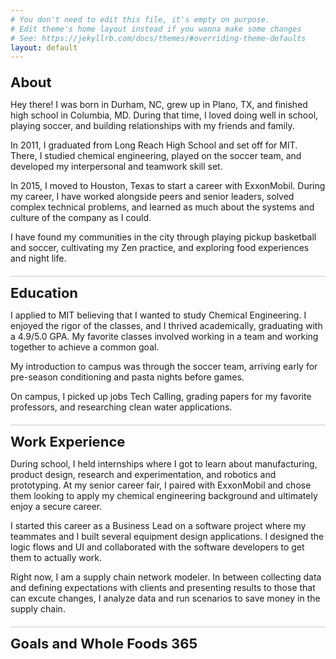 ```yaml
---
# You don't need to edit this file, it's empty on purpose.
# Edit theme's home layout instead if you wanna make some changes
# See: https://jekyllrb.com/docs/themes/#overriding-theme-defaults
layout: default
---
```

<style>
  h3 {
        margin-top: 20px;
        margin-bottom: 5px;
        font-size: 22px;
  }

  .about {
        margin-top: 0px;
  }

  .education {
      list-style-type: none;
  }

  .education-item {
      margin-bottom: 10px;
  }

  .work-activities {
      margin-bottom: 10px;
  }

  .work-title {
      font-size: 15px;
      font-weight: bold;
      margin-top: 5px;
      margin-bottom: 2px;
  }

  .work-date {
      font-size: 14px;
      margin-top: 2px;
      margin-bottom: 2px;
      font-weight: normal;
  }

  .work-company {
      font-size: 14px;
      margin-top: 2px;
      margin-bottom: 5px;
      font-style: italic;
  }

  .work-activities-item {
      font-size: 14px;
  }

  .long-border {
      border-color: rgb(200, 200, 200);
      border-width: 1px;
      border-top-style: solid;
      padding-top: 13px;
  }
</style>

<h3>About</h3>
<p class="plain-text">Hey there! I was born in Durham, NC, grew up in Plano, TX, and finished high school in Columbia, MD. During that time, I loved doing well in school, playing soccer, and building relationships with my friends and family.</p>
<p>In 2011, I graduated from Long Reach High School and set off for MIT. There, I studied chemical engineering, played on the soccer team, and developed my interpersonal and teamwork skill set.</p>
<p class="about-text">In 2015, I moved to Houston, Texas to start a career with ExxonMobil. During my career, I have worked alongside peers and senior leaders, solved complex technical problems, and learned as much about the systems and culture of the company as I could.</p>
<p>I have found my communities in the city through playing pickup basketball and soccer, cultivating my Zen practice, and exploring food experiences and night life.</p>

<h3 class="long-border">Education</h3>
<p class="plain-text">I applied to MIT believing that I wanted to study Chemical Engineering. I enjoyed the rigor of the classes, and I thrived academically, graduating with a 4.9/5.0 GPA. My favorite classes involved working in a team and working together to achieve a common goal.</p>
<p>My introduction to campus was through the soccer team, arriving early for pre-season conditioning and pasta nights before games.</p>
<p>On campus, I picked up jobs Tech Calling, grading papers for my favorite professors, and researching clean water applications.</p>

<h3 class="long-border">Work Experience</h3>
<p class="plain-text">During school, I held internships where I got to learn about manufacturing, product design, research and experimentation, and robotics and prototyping. At my senior career fair, I paired with ExxonMobil and chose them looking to apply my chemical engineering background and ultimately enjoy a secure career.</p>
<p>I started this career as a Business Lead on a software project where my teammates and I built several equipment design applications. I designed the logic flows and UI and collaborated with the software developers to get them to actually work.</p>
<p>Right now, I am a supply chain network modeler. In between collecting data and defining expectations with clients and presenting results to those that can excute changes, I analyze data and run scenarios to save money in the supply chain.</p>

<h3 class="long-border">Goals and Whole Foods 365</h3>
<p class="plain-text"></p>
